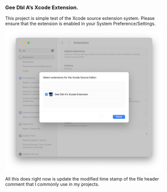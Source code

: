 ### Gee Dbl A’s Xcode Extension. 
This project is simple test of the Xcode source extension system. Please ensure that the extension is enabled in your System Preference/Settings. 

![Screen Shot](.github/Screenshot.png)

  

All this does right now is update the modified time stamp of the file header comment that I commonly use in my projects.
